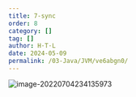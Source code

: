 ```yaml
---
title: 7-sync
order: 8
category: []
tag: []
author: H·T·L
date: 2024-05-09
permalink: /03-Java/JVM/ve6abgn0/
---
```





![image-20220704234135973](https://images.hicoding.top/i/2024/08/27/f5zfsk-3.webp)

